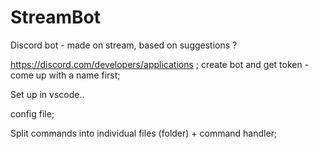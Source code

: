 # StreamBot
Discord bot - made on stream, based on suggestions ?

https://discord.com/developers/applications ; create bot and get token - come up with a name first; 

Set up in vscode.. 

config file;

Split commands into individual files (folder) + command handler;




